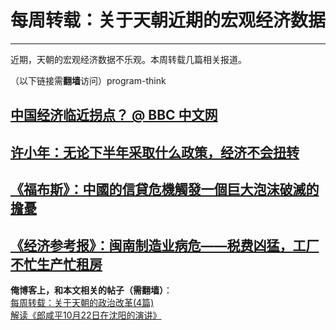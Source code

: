# 每周转载：关于天朝近期的宏观经济数据 

-----

 近期，天朝的宏观经济数据不乐观。本周转载几篇相关报道。  
   
 （以下链接需**翻墙**访问）program-think  
   
 [中国经济临近拐点？ @ BBC 中文网](https://plus.google.com/u/0/113559088971921339544/posts/XhqaPgLEww8)
------------------------------------------------------------------------------------------

  
 [许小年：无论下半年采取什么政策，经济不会扭转](https://plus.google.com/u/0/113559088971921339544/posts/F52CaoBTB5t)
---------------------------------------------------------------------------------------------

  
 [《福布斯》：中國的信貸危機觸發一個巨大泡沫破滅的擔憂](https://plus.google.com/u/0/113559088971921339544/posts/HwSu3Q9EYjx)
-------------------------------------------------------------------------------------------------

  
 [《经济参考报》：闽南制造业病危——税费凶猛，工厂不忙生产忙租房](https://plus.google.com/u/0/113559088971921339544/posts/Cn9ap1P2E4p)
------------------------------------------------------------------------------------------------------

  
   
 **俺博客上，和本文相关的帖子（需翻墙）**：  
 [每周转载：关于天朝的政治改革(4篇)](http://program-think.blogspot.com/2012/05/weekly-share-3.html)  
 [解读《郎咸平10月22日在沈阳的演讲》](http://program-think.blogspot.com/2011/11/lang-xianping-speech-in-shenyang.html)  
 